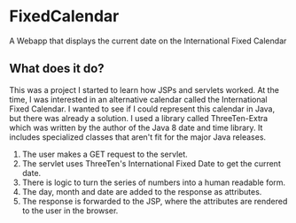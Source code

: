 # FixedCalendar
A Webapp that displays the current date on the International Fixed Calendar

## What does it do?

This was a project I started to learn how JSPs and servlets worked. At the time, I was interested in an alternative calendar called the International Fixed Calendar. I wanted to see if I could represent this calendar in Java, but there was already a solution. I used a library called ThreeTen-Extra which was written by the author of the Java 8 date and time library. It includes specialized classes that aren't fit for the major Java releases. 

1. The user makes a GET request to the servlet.
2. The servlet uses ThreeTen's International Fixed Date to get the current date.
3. There is logic to turn the series of numbers into a human readable form.
4. The day, month and date are added to the response as attributes.
5. The response is forwarded to the JSP, where the attributes are rendered to the user in the browser.
